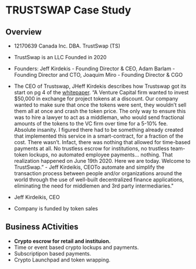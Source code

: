 # TRUSTSWAP Case Study

## Overview

* 12170639 Canada Inc. DBA. TrustSwap (TS)
* TrustSwap is an LLC Founded in 2020
* Founders: Jeff Kirdekis - Founding Director & CEO, Adam Barlam - Founding Director and CTO, Joaquim Miro - Founding Director & CGO


* The CEO of Trustswap, JHeff Kirdekis describes how Trustswap got its start on pg 4 of the [whitepaper](https://pdfhost.io/v/7kEISzHai_Trust_Swap_WP_1_1pdf.pdf).
 “A Venture Capital firm wanted to invest $50,000 in exchange for project tokens at a discount. Our company wanted to make sure that once the tokens were sent, they wouldn’t sell them all at once and crash the token price. The only way to ensure this was to hire a lawyer to act as a middleman, who would send fractional amounts of the tokens to the VC firm over time for a 5-10% fee. Absolute insanity. I figured there had to be something already created that implemented this service in a smart-contract, for a fraction of the cost. There wasn’t. Infact,     there was nothing that allowed for time-based payments at all. No trustless  escrow  for  institutions,  no  trustless  team-token  lockups,  no  automated employee payments... nothing. That realization happened on June 19th 2020. Here we are today. Welcome to TrustSwap.” - Jeff Kirdeikis, CEOTo automate and simplify the transaction process between people and/or organizations around the world through the use of well-built decentralized finance applications, eliminating the need for middlemen and 3rd party intermediaries."

- Jeff Kirdeikis, CEO


* Company is funded by token sales

## Business ACtivities

* **Crypto escrow for retail and instituion.** 
* Time or event based crypto lockups and payments.
* Subscriptipon based payments.
* Crypto Launchpad and token wrapping.




